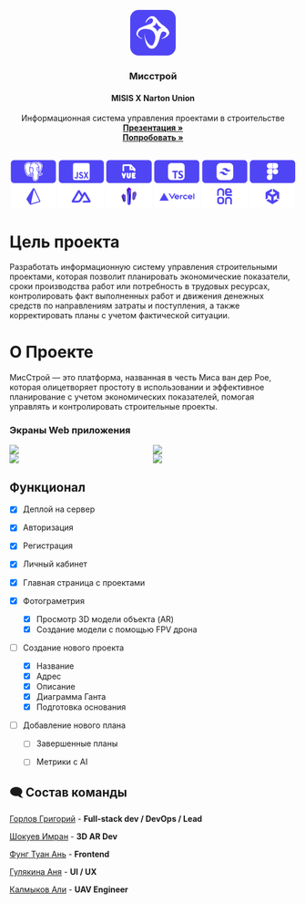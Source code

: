 <br />
<div align="center">
    <img src="FIS Logo (1).svg" alt="Logo" width="80" height="80">

  <h3 align="center">Мисстрой</h3>
  <h4>MISIS X Narton Union</h4>
  <p align="center">
    Информационная система управления проектами в строительстве
    <br>
    <a href="https://drive.google.com/file/d/1Tx2Z2h_0RAesdNH7gr8cXL_F_0Zew2su/view?usp=drive_link"><strong>Презентация »</strong></a>
    <br />
    <a href="https://hackathon-narton-union.vercel.app/projects"><strong>Попробовать »</strong></a>
    <br />
    </p>
</div>

<br>


<div align="center">
    <img src="StackIcons/Postgres.svg" alt="Stack" style="width: 80px; height: auto;">
    <img src="StackIcons/Js.svg" alt="Stack" style="width: 80px; height: auto;">
    <img src="StackIcons/Vue.svg" alt="Stack" style="width: 80px; height: auto;">
    <img src="StackIcons/TypeScript.svg" alt="Stack" style="width: 80px; height: auto;">
    <img src="StackIcons/Tailwind.svg" alt="Stack" style="width: 80px; height: auto;">
    <img src="StackIcons/Figma.svg" alt="Stack" style="width: 80px; height: auto;">
    <img src="StackIcons/prisma orm.svg" alt="Stack" style="width: 80px; height: auto;">
    <img src="StackIcons/Nuxt.svg" alt="Stack" style="width: 80px; height: auto;">
    <img src="StackIcons/Needle.svg" alt="Stack" style="width: 80px; height: auto;">
    <img src="StackIcons/Vercel.svg" alt="Stack" style="width: 80px; height: auto;">
    <img src="StackIcons/Neon.svg" alt="Stack" style="width: 80px; height: auto;">
    <img src="StackIcons/Unity.svg" alt="Stack" style="width: 80px; height: auto;">
</div>



# Цель проекта 
Разработать информационную систему управления строительными проектами, которая позволит планировать экономические показатели, сроки производства работ или потребность в трудовых ресурсах, контролировать факт выполненных работ и движения денежных средств по направлениям затраты и поступления, а также корректировать планы с учетом фактической ситуации.

# О Проекте
МисСтрой — это платформа, названная в честь Миса ван дер Рое, которая олицетворяет простоту в использовании и эффективное планирование с учетом экономических показателей, помогая управлять и контролировать строительные проекты.

### Экраны Web приложения
<div style="display: grid; grid-template-columns: repeat(2, auto)">
<img src="media/start1.png">
<img src="media/start.png">
<img src="media/collection.png">
<img src="media/redactor.png">
</div>


## Функционал

- [x] Деплой на сервер
- [x] Авторизация
- [x] Регистрация
- [x] Личный кабинет
- [x] Главная страница с проектами 

- [x] Фотограметрия  
  - [x] Просмотр 3D модели объекта (AR)
  - [x] Создание модели с помощью FPV дрона 

- [ ] Создание нового проекта  
  - [x] Название
  - [x] Адрес 
  - [x] Описание 
  - [x] Диаграмма Ганта 
  - [x] Подготовка основания 
- [ ] Добавление нового плана
  - [ ] Завершенные планы 
  - [ ] Метрики с AI  


## 🗨️ Состав команды 
[Горлов Григорий](https://github.com/shymelon) - **Full-stack dev / DevOps / Lead**

[Шокуев Имран](https://github.com/imka07) - **3D AR Dev**

[Фунг Туан Ань](https://github.com/Himura-777) - **Frontend**

[Гулякина Аня](https://dprofile.ru/anyagulyakina) - **UI / UX**

[Калмыков Али](https://t.me/user567456) - **UAV Engineer**
